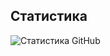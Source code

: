 ## Статистика
![Статистика GitHub](https://github-readme-stats.vercel.app/api?username=ваш-логин&show_icons=true)
